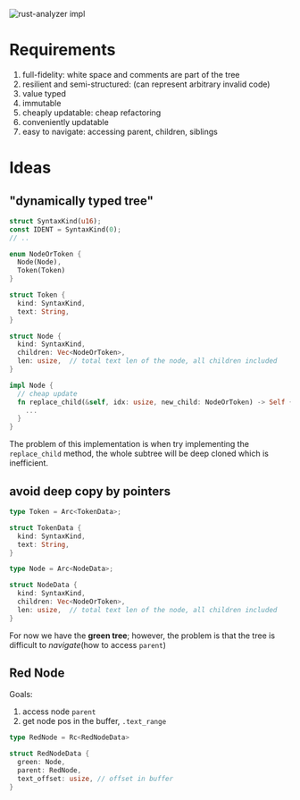 ![rust-analyzer impl](https://www.youtube.com/watch?v=n5LDjWIAByM&list=PLhb66M_x9UmrqXhQuIpWC5VgTdrGxMx3y&index=8)


# Requirements

1. full-fidelity: white space and comments are part of the tree
2. resilient and semi-structured: (can represent arbitrary invalid code)
3. value typed
4. immutable
5. cheaply updatable: cheap refactoring
6. conveniently updatable
7. easy to navigate: accessing parent, children, siblings

# Ideas

## "dynamically typed tree"

```rust 
struct SyntaxKind(u16);
const IDENT = SyntaxKind(0);
// ..

enum NodeOrToken {
  Node(Node),
  Token(Token)
}

struct Token {
  kind: SyntaxKind,
  text: String,
}

struct Node {
  kind: SyntaxKind,
  children: Vec<NodeOrToken>,
  len: usize,  // total text len of the node, all children included
}

impl Node {
  // cheap update
  fn replace_child(&self, idx: usize, new_child: NodeOrToken) -> Self {
    ...
  }
}
```

The problem of this implementation is when try implementing the `replace_child` method, the whole subtree will be deep cloned which is inefficient. 

## avoid deep copy by pointers

```rust 
type Token = Arc<TokenData>;

struct TokenData {
  kind: SyntaxKind,
  text: String,
} 

type Node = Arc<NodeData>;

struct NodeData {
  kind: SyntaxKind,
  children: Vec<NodeOrToken>,
  len: usize,  // total text len of the node, all children included
}
```

For now we have the **green tree**; however, the problem is that the tree is difficult to _navigate_(how to access `parent`)

## Red Node

Goals:
1. access node `parent`
2. get node pos in the buffer, `.text_range`

```rust
type RedNode = Rc<RedNodeData>

struct RedNodeData {
  green: Node,
  parent: RedNode,
  text_offset: usize, // offset in buffer
}
```
